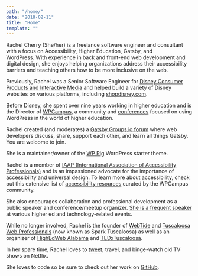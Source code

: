 ```yaml
---
path: "/home/"
date: "2018-02-11"
title: "Home"
template: ""
---
```

Rachel Cherry (She/her) is a freelance software engineer and consultant with a focus on Accessibility, Higher Education, Gatsby, and WordPress. With experience in back and front-end web development and digital design, she enjoys helping organizations address their accessibility barriers and teaching others how to be more inclusive on the web.

Previously, Rachel was a Senior Software Engineer for [Disney Consumer Products and Interactive Media](http://www.disneyinteractive.com/) and helped build a variety of Disney websites on various platforms, including [shopdisney.com](https://www.shopdisney.com/).

Before Disney, she spent over nine years working in higher education and is the Director of [WPCampus](https://wpcampus.org/), a community and [conferences](https://wpcampus.org/conferences/ "Learn more about WPCampus conferences") focused on using WordPress in the world of higher education.

Rachel created (and moderates) a [Gatsby Groups.io forum](/gatsby/) where web developers discuss, share, support each other, and learn all things Gatsby. You are welcome to join.

She is a maintainer/owner of the [WP Rig](https://wprig.io/) WordPress starter theme.

Rachel is a member of [IAAP (International Association of Accessibility Professionals)](https://www.accessibilityassociation.org/) and is an impassioned advocate for the importance of accessibility and universal design. To learn more about accessibility, check out this extensive list of [accessibility resources](http://wpcampus.org/resources/accessibility/) curated by the WPCampus community.

She also encourages collaboration and professional development as a public speaker and conference/meetup organizer. [She is a frequent speaker](/speaking/) at various higher ed and technology-related events.

While no longer involved, Rachel is the founder of [WebTide](https://webtide.ua.edu/) and [Tuscaloosa Web Professionals](http://www.meetup.com/Tuscaloosa-Web-Professionals/) (now known as Spark Tuscaloosa) as well as an organizer of [HighEdWeb Alabama](http://al15.highedweb.org/) and [TEDxTuscaloosa](http://tedxtuscaloosa.com/).

In her spare time, Rachel loves to [tweet](https://twitter.com/bamadesigner "Follow Rachel on Twitter"), travel, and binge-watch old TV shows on Netflix.

She loves to code so be sure to check out her work on [GitHub](https://github.com/bamadesigner).